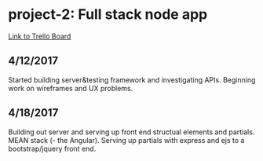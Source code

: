# project-2: Full stack node app

[Link to Trello Board](https://trello.com/b/L8mgelrv/project-2)

## 4/12/2017
Started building server&testing framework and investigating APIs.  Beginning work on wireframes and UX problems.

## 4/18/2017
Building out server and serving up front end structual elements and partials.  MEAN stack (- the Angular).  Serving up partials with express and ejs to a bootstrap/jquery front end.  

